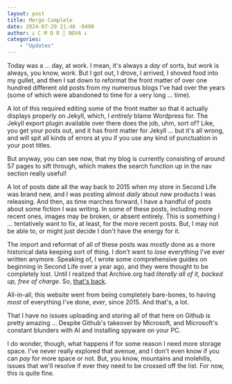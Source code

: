 ```yaml
---
layout: post
title: Merge Complete
date: 2024-07-29 21:46 -0400
author: 𐕣 C M D R ░ NOVA 𐕣
categories:
    - "Updates"
---
```


Today was a ... day, at work. I mean, it's always a *day* of sorts, but work is always, you know, *work*. But I got out, I drove, I arrived, I shoved food into my gullet, and then I sat down to reformat the front matter of over one hundred different old posts from my numerous blogs I've had over the years (some of which were abandoned to time for a very long ... time).

A lot of this required editing some of the front matter so that it actually displays properly on Jekyll, which, I *entirely* blame Wordpress for. The Jekyll export plugin available over there does the job, uhm, sort of? Like, you get your posts out, and it has front matter for Jekyll ... but it's all wrong, and will spit all kinds of errors at you if you use any kind of punctuation in your post titles.

But anyway, you can see now, that my blog is currently consisting of around 57 pages to sift through, which makes the search function up in the nav section really useful!

A lot of posts date all the way back to 2015 when my store in Second Life was brand new, and I was posting almost *daily* about new products I was releasing. And then, as time marches forward, I have a handful of posts about some fiction I was writing. In some of these posts, including more recent ones, images may be broken, or absent entirely. This is something I ... tentatively want to fix, at least, for the more recent posts. But, I may not be able to, or might just decide I don't have the energy for it.

The import and reformat of all of these posts was *mostly* done as a more historical data keeping sort of thing. I don't want to *lose* everything I've ever written anymore. Speaking of, I wrote some comprehensive guides on beginning in Second Life over a year ago, and they were thought to be completely lost. Until I realized that Archive.org had *literally all of it, backed up, free of charge*. So, [that's back](/pages/howtosl).

All-in-all, this website went from being completely bare-bones, to having *most* of everything I've done, *ever*, since 2015. And that's, a lot.

That I have no issues uploading and storing all of that here on Github is pretty amazing ... Despite Github's takeover by Microsoft, and Microsoft's constant blunders with AI and installing spyware on your PC.

I do wonder, though, what happens if for some reason I need more storage space. I've never really explored that avenue, and I don't even know if you can *pay* for more space or not. But, you know, mountains and molehills, issues that we'll resolve if ever they need to be crossed off the list. For now, this is quite fine.

